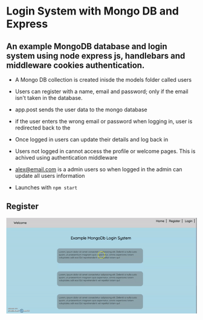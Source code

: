 # Login System with Mongo DB and Express

## An example MongoDB database and login system using node express js, handlebars and middleware cookies authentication.

- A Mongo DB collection is created inisde the models folder called users

- Users can register with a name, email and password; only if the email isn't taken in the database. 

- app.post sends the user data to the mongo database 

- if the user enters the wrong email or password when logging in, user is redirected back to the 

- Once logged in users can update their details and log back in 

- Users not logged in cannot access the profile or welcome pages. This is achived using authentication middleware 

- alex@email.com is a admin users so  when logged in the admin can update all users information 

- Launches with `npm start`

## Register 
![WeatherApp Demo](register.gif)
